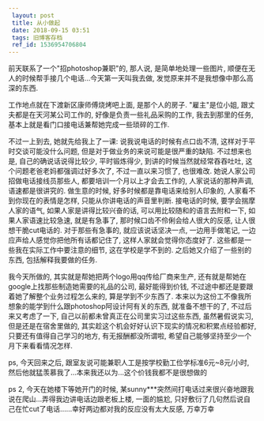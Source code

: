 ```yaml
---
 layout: post
 title: 从小做起
 date: 2018-09-15 03:51
 tags: 旧博客存档
 ref_id: 1536954706804
---
```

前天联系了一个"招photoshop兼职"的, 那人说, 是简单地处理一些图片, 顺便在无人的时候帮手接几个电话...今天第一天叫我去做,
发觉原来并不是我想像中那么高深的东西.



工作地点就在下渡新区康师傅烧烤吧上面, 是那个人的房子. "雇主"是位小姐, 跟丈夫都是在天河某公司工作的, 好像是负责一些礼品采购的工作,
我去到那里的任务, 基本上就是看门口接电话兼帮她完成一些琐碎的工作.



不过一上到去, 她就先给我上了一课: 说我说电话的时候有点口齿不清, 这样对于平时交谈可能没什么问题, 但是对于做业务的来说可能是很严重的缺陷.
不过想来也是, 自己的确说话说得比较少, 平时锻炼得少, 到讲的时候当然就经常吞吞吐吐, 这个问题老爸老妈都强调过好多次了, 不过一直以来习惯了,
也很难改. 她说人家公司招做电话接线员那些人, 都要培训一个月以上才会去工作的, 人家说话的那种声调, 语速都是很讲究的. 做生意的时候,
好多时候都是靠电话来给别人印象的, 人家看不到你现在的表情是怎样, 只能从你讲电话的声音里判断. 接电话的时候, 要学会揣摩人家的语气,
如果人家是讲得比较兴奋的话, 可以用比较随和的语言去附和一下, 如果人家语速比较急速, 就是有急事了, 那时候口齿不伶俐会给人很大的反感,
让人很想干脆cut电话的. 对于那些有急事的, 就应该说话坚决一点, 一边用手做笔记, 一边应声给人感觉你把他所有话都记住了, 这样人家就会觉得你态度好了.
这些都是一些我在实际工作中要注意的细节, 这在学校是学不到的. 之后她又介绍了一些别的东西, 包括解释我要做的任务.



我今天所做的, 其实就是帮她把两个logo用qq传给厂商来生产, 还有就是帮她在google上找那些制造她需要的礼品的公司, 最好能得到价钱,
不过途中都还是要跟着她了解整个业务过程怎么来的, 算是学到不少东西了. 本来以为这份工不像我所想象的能学到什么跟photoshop阿设计阿有关的东西,
就准备不想干的了, 不过后来又考虑了一下, 自己以前都未曾真正在公司里实习过这些东西, 虽然暑假说实习, 但是还是在宿舍里做的,
其实趁这个机会好好认识下现实的情况和积累点经验都好, 只要还有值得自己学习的地方, 有无报酬都没所谓啦, 希望自己能够坚持至少一个月下来看看情况怎样.



ps, 今天回来之后, 跟室友说可能兼职人工是按学校勤工俭学标准6元~8元/小时, 然后他就猛羡慕我了...本来我还以为...这个价钱我都不是很想做的



ps 2, 今天在她楼下等她开门的时候, 某sunny***突然间打电话过来很兴奋地跟我说在爬山...弄得我边讲电话边跟老板上楼, 一面的尴尬,
只好敷衍了几句然后说自己在忙cut了电话......幸好两边都对我的反应没有太大反感, 万幸万幸

